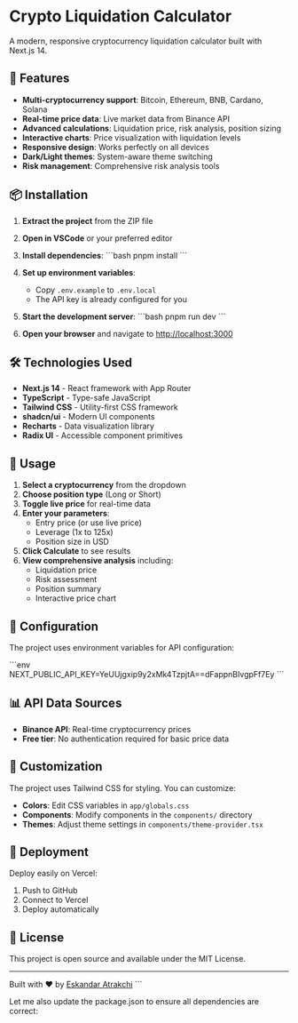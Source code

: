 # Crypto Liquidation Calculator

A modern, responsive cryptocurrency liquidation calculator built with Next.js 14.

## 🚀 Features

- **Multi-cryptocurrency support**: Bitcoin, Ethereum, BNB, Cardano, Solana
- **Real-time price data**: Live market data from Binance API
- **Advanced calculations**: Liquidation price, risk analysis, position sizing
- **Interactive charts**: Price visualization with liquidation levels
- **Responsive design**: Works perfectly on all devices
- **Dark/Light themes**: System-aware theme switching
- **Risk management**: Comprehensive risk analysis tools

## 📦 Installation

1. **Extract the project** from the ZIP file
2. **Open in VSCode** or your preferred editor
3. **Install dependencies**:
   \`\`\`bash
   pnpm install
   \`\`\`

4. **Set up environment variables**:
   - Copy `.env.example` to `.env.local`
   - The API key is already configured for you

5. **Start the development server**:
   \`\`\`bash
   pnpm run dev
   \`\`\`

6. **Open your browser** and navigate to [http://localhost:3000](http://localhost:3000)

## 🛠️ Technologies Used

- **Next.js 14** - React framework with App Router
- **TypeScript** - Type-safe JavaScript
- **Tailwind CSS** - Utility-first CSS framework
- **shadcn/ui** - Modern UI components
- **Recharts** - Data visualization library
- **Radix UI** - Accessible component primitives

## 📱 Usage

1. **Select a cryptocurrency** from the dropdown
2. **Choose position type** (Long or Short)
3. **Toggle live price** for real-time data
4. **Enter your parameters**:
   - Entry price (or use live price)
   - Leverage (1x to 125x)
   - Position size in USD
5. **Click Calculate** to see results
6. **View comprehensive analysis** including:
   - Liquidation price
   - Risk assessment
   - Position summary
   - Interactive price chart

## 🔧 Configuration

The project uses environment variables for API configuration:

\`\`\`env
NEXT_PUBLIC_API_KEY=YeUUjgxip9y2xMk4TzpjtA==dFappnBIvgpFf7Ey
\`\`\`

## 📊 API Data Sources

- **Binance API**: Real-time cryptocurrency prices
- **Free tier**: No authentication required for basic price data

## 🎨 Customization

The project uses Tailwind CSS for styling. You can customize:

- **Colors**: Edit CSS variables in `app/globals.css`
- **Components**: Modify components in the `components/` directory
- **Themes**: Adjust theme settings in `components/theme-provider.tsx`

## 🚀 Deployment

Deploy easily on Vercel:

1. Push to GitHub
2. Connect to Vercel
3. Deploy automatically

## 📄 License

This project is open source and available under the MIT License.

---

Built with ❤️ by [Eskandar Atrakchi](https://github.com/EskandarAtrakchi)
\`\`\`

Let me also update the package.json to ensure all dependencies are correct:
